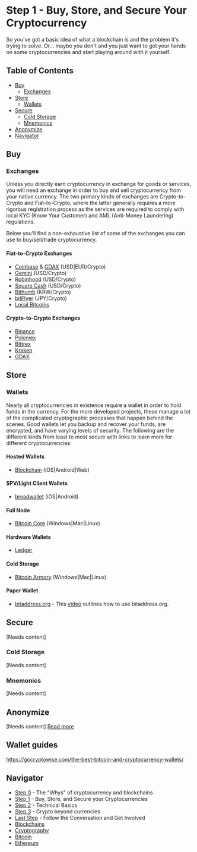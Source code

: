 # Step 1 - Buy, Store, and Secure Your Cryptocurrency

So you've got a basic idea of what a blockchain is and the problem it's trying to solve. Or... maybe you don't and you just want to get your hands on some cryptocurrencies and start playing around with it yourself.

## Table of Contents
- [Buy](#buy)
  - [Exchanges](#exchanges)
- [Store](#store)
  - [Wallets](#wallets)
- [Secure](#secure)
  - [Cold Storage](#cold-storage)
  - [Mnemonics](#mnemonics)
- [Anonymize](#anonymize) 
- [Navigator](#Navigator)

## Buy
### Exchanges
Unless you directly earn cryptocurrency in exchange for goods or services, you will need an exchange in order to buy and sell cryptocurrency from your native currency. The two primary kinds of exchanges are Crypto-to-Crypto and Fiat-to-Crypto, where the latter generally requires a more rigorous registration process as the services are required to comply with local KYC (Know Your Customer) and AML (Anti-Money Laundering) regulations.

Below you'll find a non-exhaustive list of some of the exchanges you can use to buy/sell/trade cryptocurrency.

#### Fiat-to-Crypto Exchanges
- [Coinbase](https://www.coinbase.com/) & [GDAX](https://www.gdax.com/) (USD|EUR/Crypto)
- [Gemini](https://gemini.com/) (USD/Crypto)
- [Robinhood](https://crypto.robinhood.com/) (USD/Crypto)
- [Square Cash](https://cash.me/) (USD/Crypto)
- [Bithumb](https://www.bithumb.com/) (KRW/Crypto)
- [bitFlyer](https://bitflyer.jp/) (JPY/Crypto)
- [Local Bitcoins](https://localbitcoins.com/) 

#### Crypto-to-Crypto Exchanges
- [Binance](https://www.binance.com/)
- [Poloniex](https://poloniex.com/)
- [Bittrex](https://bittrex.com/)
- [Kraken](https://www.kraken.com/)
- [GDAX](https://www.gdax.com/)

## Store
### Wallets
Nearly all cryptocurrencies in existence require a wallet in order to hold funds in the currency. For the more developed projects, these manage a lot of the complicated cryptographic processes that happen behind the scenes. Good wallets let you backup and recover your funds, are encrypted, and have varying levels of security. The following are the different kinds from least to most secure with links to learn more for different cryptocurrencies:

#### Hosted Wallets
* [Blockchain](https://blockchain.info/wallet) (iOS|Android|Web)

#### SPV/Light Client Wallets
- [breadwallet](https://breadapp.com/) (iOS|Android)

#### Full Node
- [Bitcoin Core](https://bitcoin.org/en/download) (Windows|Mac|Linux)

#### Hardware Wallets
- [Ledger](https://www.ledgerwallet.com/)

#### Cold Storage
- [Bitcoin Armory](https://btcarmory.com/) (Windows|Mac|Linux)

#### Paper Wallet
- [bitaddress.org](https://bitaddress.org) - This [video](https://www.youtube.com/watch?v=VTsHeiBhPIM) outlines how to use bitaddress.org.

## Secure
[Needs content]

### Cold Storage
[Needs content]

### Mnemonics
[Needs content]

## Anonymize
[Needs content] [Read more](./privacy/privacy.md)

## Wallet guides
https://gocryptowise.com/the-best-bitcoin-and-cryptocurrency-wallets/

## Navigator
- [Step 0](./step0.md) - The "Whys" of cryptocurrency and blockchains
- [Step 1](./step1.md) - Buy, Store, and Secure your Cryptocurrencies
- [Step 2](./step2.md) - Technical Basics
- [Step 3](./step3.md) - Crypto beyond currencies
- [Last Step](./last-step.md) - Follow the Conversation and Get Involved
- [Blockchains](./blockchains/blockchains.md)
- [Cryptography](./cryptography/introduction.md)
- [Bitcoin](./bitcoin/bitcoin.md)
- [Ethereum](./ethereum/ethereum.md)

